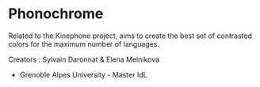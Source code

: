 # Phonochrome
Related to the Kinephone project, aims to create the best set of contrasted colors for the maximum number of languages.

Creators : Sylvain Daronnat & Elena Melnikova

- Grenoble Alpes University - Master IdL
